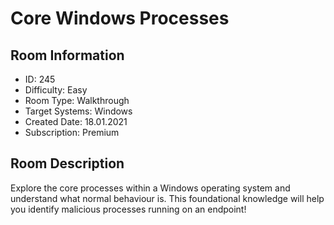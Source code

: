 ﻿# Core Windows Processes

## Room Information
- ID: 245
- Difficulty: Easy
- Room Type: Walkthrough
- Target Systems: Windows
- Created Date: 18.01.2021
- Subscription: Premium

## Room Description
Explore the core processes within a Windows operating system and understand what normal behaviour is. This foundational knowledge will help you identify malicious processes running on an endpoint!
